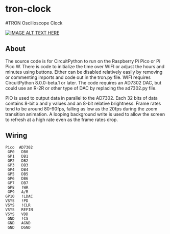 # tron-clock
#TRON Oscilloscope Clock

[![IMAGE ALT TEXT HERE](https://img.youtube.com/vi/OOFGKmF-wbw/0.jpg)](https://www.youtube.com/watch?v=OOFGKmF-wbw)


## About
The source code is for CircuitPython to run on the Raspberry Pi Pico or Pi Pico W. There is code to initialize the time over WIFI or adjust the hours and minutes using buttons. Either can be disabled relatively easily by removing or commenting imports and code out in the tron.py file. WIFI requires CircuitPython 8.0.0-beta.1 or later. The code requires an AD7302 DAC, but could use an R-2R or other type of DAC by replacing the ad7302.py file.

PIO is used to output data in parallel to the AD7302. Each 32 bits of data contains 8-bit x and y values and an 8-bit relative brightness. Frame rates tend to be around 80-90fps, falling as low as the 20fps during the zoom transition animation. A looping background write is used to allow the screen to refresh at a high rate even as the frame rates drop. 

## Wiring
```
Pico  AD7302
 GP0   DB0
 GP1   DB1
 GP2   DB2
 GP3   DB3
 GP4   DB4
 GP5   DB5
 GP6   DB6
 GP7   DB7
 GP8   !WR
 GP9   A/B
GP10   !LDAC
VSYS   !PD
VSYS   !CLR
VSYS   REFIN
VSYS   VDD
 GND   !CS
 GND   AGND
 GND   DGND
```
